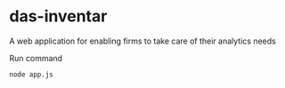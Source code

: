 # das-inventar 
A web application for enabling firms to take care of their analytics needs



Run command 
```
node app.js
```

